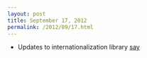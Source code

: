 ```yaml
---
layout: post
title: September 17, 2012
permalink: /2012/09/17.html
---
```


* Updates to internationalization library [say](https://github.com/Olivine-Labs/say)
